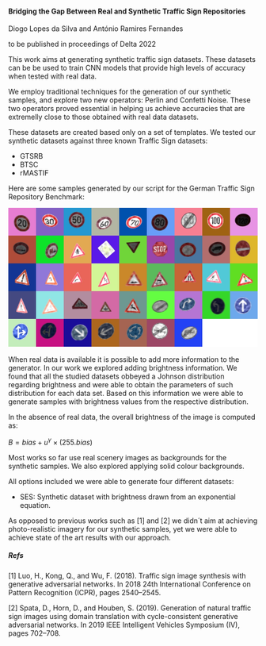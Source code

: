 #### Bridging the Gap Between Real and Synthetic Traffic Sign Repositories

Diogo Lopes da Silva and António Ramires Fernandes

to be published in proceedings of Delta 2022

This work aims at generating synthetic traffic sign datasets. These datasets can be be used to train CNN models that provide high levels of accuracy when tested with real data.

We employ traditional techniques for the generation of our synthetic samples, and explore two new operators: Perlin and Confetti Noise. These two operators proved essential in helping us achieve accuracies that are extremelly close to those obtained with real data datasets.

These datasets are created based only on a set of templates. We tested our synthetic datasets against three known Traffic Sign datasets:

- GTSRB
- BTSC
- rMASTIF

Here are some samples generated by our script for the German Traffic Sign Repository Benchmark:

![German synthetic samples](/images/gtsrb_synth.jpg)

When real data is available it is possible to add more information to the generator. In our work we explored adding brightness information. We found that all the studied datasets obbeyed a Johnson distribution regarding brightness and were able to obtain the parameters of such distribution for each data set. Based on this information we were able to generate samples with brightness values from the respective distribution.

In the absence of real data, the overall brightness of the image is computed as:

$B = bias + u^\gamma \times (255.bias)$

Most works so far use real scenery images as backgrounds for the synthetic samples. We also explored applying solid colour backgrounds. 

All options included we were able to generate four different datasets:

- SES: Synthetic dataset with brightness drawn from an exponential equation.

As opposed to previous works such as [1] and [2] we didn´t aim at achieving photo-realistic imagery for our synthetic samples, yet we were able to achieve state of the art results with our approach. 

##### Refs

[1] Luo, H., Kong, Q., and Wu, F. (2018). Traffic sign image synthesis with generative adversarial networks.
In 2018 24th International Conference on Pattern Recognition (ICPR), pages 2540–2545.

[2] Spata, D., Horn, D., and Houben, S. (2019). Generation
of natural traffic sign images using domain translation with cycle-consistent generative adversarial networks. In 2019 IEEE Intelligent Vehicles Symposium
(IV), pages 702–708.


